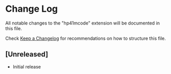# Change Log

All notable changes to the "hp41mcode" extension will be documented in this file.

Check [Keep a Changelog](http://keepachangelog.com/) for recommendations on how to structure this file.

## [Unreleased]

- Initial release
